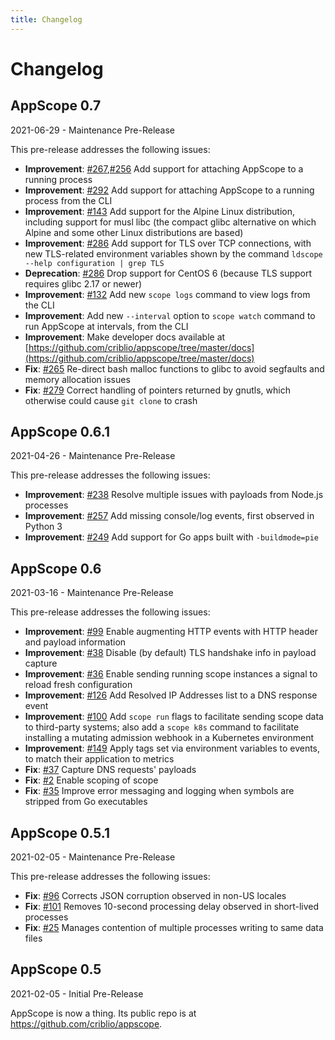 ```yaml
---
title: Changelog
---
```


# Changelog

## AppScope 0.7

2021-06-29 - Maintenance Pre-Release

This pre-release addresses the following issues:

- **Improvement**: [#267](https://github.com/criblio/appscope/issues/267),[#256](https://github.com/criblio/appscope/issues/256) Add support for attaching AppScope to a running process
- **Improvement**: [#292](https://github.com/criblio/appscope/issues/292) Add support for attaching AppScope to a running process from the CLI
- **Improvement**: [#143](https://github.com/criblio/appscope/issues/143) Add support for the Alpine Linux distribution, including support for musl libc (the compact glibc alternative on which Alpine and some other Linux distributions are based)
- **Improvement**: [#286](https://github.com/criblio/appscope/issues/286) Add support for TLS over TCP connections, with new TLS-related environment variables shown by the command `ldscope --help configuration | grep TLS`
- **Deprecation**: [#286](https://github.com/criblio/appscope/issues/286) Drop support for CentOS 6 (because TLS support requires glibc 2.17 or newer)
- **Improvement**: [#132](https://github.com/criblio/appscope/issues/132) Add new `scope logs` command to view logs from the CLI
- **Improvement**: Add new `--interval` option to `scope watch` command to run AppScope at intervals, from the CLI
- **Improvement**: Make developer docs available at [https://github.com/criblio/appscope/tree/master/docs](https://github.com/criblio/appscope/tree/master/docs)
- **Fix**: [#265](https://github.com/criblio/appscope/issues/265) Re-direct bash malloc functions to glibc to avoid segfaults and memory allocation issues
- **Fix**: [#279](https://github.com/criblio/appscope/issues/279) Correct handling of pointers returned by gnutls, which otherwise could cause `git clone` to crash

## AppScope 0.6.1

2021-04-26 - Maintenance Pre-Release

This pre-release addresses the following issues:

- **Improvement**: [#238](https://github.com/criblio/appscope/issues/238) Resolve multiple issues with payloads from Node.js processes
- **Improvement**: [#257](https://github.com/criblio/appscope/issues/257) Add missing console/log events, first observed in Python 3
- **Improvement**: [#249](https://github.com/criblio/appscope/issues/249) Add support for Go apps built with `‑buildmode=pie`
 
## AppScope 0.6

2021-03-16 - Maintenance Pre-Release

This pre-release addresses the following issues:

- **Improvement**: [#99](https://github.com/criblio/appscope/issues/99) Enable augmenting HTTP events with HTTP header and payload information
- **Improvement**: [#38](https://github.com/criblio/appscope/issues/38) Disable (by default) TLS handshake info in payload capture
- **Improvement**: [#36](https://github.com/criblio/appscope/issues/36) Enable sending running scope instances a signal to reload fresh configuration
- **Improvement**: [#126](https://github.com/criblio/appscope/issues/126) Add Resolved IP Addresses list to a DNS response event
- **Improvement**: [#100](https://github.com/criblio/appscope/issues/100) 
Add `scope run` flags to facilitate sending scope data to third-party systems; also add a `scope k8s` command to facilitate installing a mutating admission webhook in a Kubernetes environment
- **Improvement**: [#149](https://github.com/criblio/appscope/issues/149) 
Apply tags set via environment variables to events, to match their application to metrics
- **Fix**: [#37](https://github.com/criblio/appscope/issues/37) Capture DNS requests' payloads
- **Fix**: [#2](https://github.com/criblio/appscope/issues/2) Enable scoping of scope
- **Fix**: [#35](https://github.com/criblio/appscope/issues/35) Improve error messaging and logging when symbols are stripped from Go executables

## AppScope 0.5.1

2021-02-05 - Maintenance Pre-Release

This pre-release addresses the following issues:

- **Fix**: [#96](https://github.com/criblio/appscope/issues/96) Corrects JSON corruption observed in non-US locales
- **Fix**: [#101](https://github.com/criblio/appscope/issues/101) Removes 10-second processing delay observed in short-lived processes
- **Fix**: [#25](https://github.com/criblio/appscope/issues/25) Manages contention of multiple processes writing to same data files

## AppScope 0.5

2021-02-05 - Initial Pre-Release

AppScope is now a thing. Its public repo is at https://github.com/criblio/appscope.